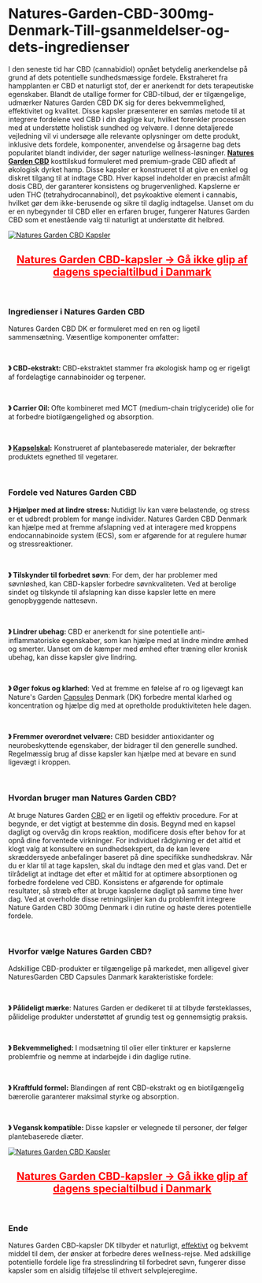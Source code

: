 # Natures-Garden-CBD-300mg-Denmark-Till-gsanmeldelser-og-dets-ingredienser

<p>I den seneste tid har CBD (cannabidiol) opn&aring;et betydelig anerkendelse p&aring; grund af dets potentielle sundhedsm&aelig;ssige fordele. Ekstraheret fra hampplanten er CBD et naturligt stof, der er anerkendt for dets terapeutiske egenskaber. Blandt de utallige former for CBD-tilbud, der er tilg&aelig;ngelige, udm&aelig;rker Natures Garden CBD DK sig for deres bekvemmelighed, effektivitet og kvalitet. Disse kapsler pr&aelig;senterer en s&oslash;ml&oslash;s metode til at integrere fordelene ved CBD i din daglige kur, hvilket forenkler processen med at underst&oslash;tte holistisk sundhed og velv&aelig;re. I denne detaljerede vejledning vil vi unders&oslash;ge alle relevante oplysninger om dette produkt, inklusive dets fordele, komponenter, anvendelse og &aring;rsagerne bag dets popularitet blandt individer, der s&oslash;ger naturlige wellness-l&oslash;sninger.<strong>&nbsp;<a href="https://naturesgardencbd.dk/">Natures Garden CBD</a></strong>&nbsp;kosttilskud formuleret med premium-grade CBD afledt af &oslash;kologisk dyrket hamp. Disse kapsler er konstrueret til at give en enkel og diskret tilgang til at indtage CBD. Hver kapsel indeholder en pr&aelig;cist afm&aring;lt dosis CBD, der garanterer konsistens og brugervenlighed. Kapslerne er uden THC (tetrahydrocannabinol), det psykoaktive element i cannabis, hvilket g&oslash;r dem ikke-berusende og sikre til daglig indtagelse. Uanset om du er en nybegynder til CBD eller en erfaren bruger, fungerer Natures Garden CBD som et enest&aring;ende valg til naturligt at underst&oslash;tte dit helbred.</p>
<p><a href="https://naturesgardencbd.dk/recommends/naturesgarden/"><img src="https://cdn.prod.website-files.com/67dd473fbc1597d3580ff6ea/67dd48962b74fc934adf2a94_Natures-Garden-CBD-Capsules-Denmark.png" alt="Natures Garden CBD Kapsler" border="0" /></a></p>
<h2 style="text-align: center;"><span style="color: #ff0000;"><strong><a style="color: #ff0000;" href="https://naturesgardencbd.dk/recommends/naturesgarden/"><u>Natures Garden CBD-kapsler -&gt; G&aring; ikke glip af dagens specialtilbud i Danmark</u></a></strong></span></h2>
<p>&nbsp;</p>
<h3><strong>Ingredienser i Natures Garden CBD</strong></h3>
<p>Natures Garden CBD DK er formuleret med en ren og ligetil sammens&aelig;tning. V&aelig;sentlige komponenter omfatter:</p>
<p>&nbsp;</p>
<p><strong>》&nbsp;</strong><strong>CBD-ekstrakt:&nbsp;</strong>CBD-ekstraktet stammer fra &oslash;kologisk hamp og er rigeligt af fordelagtige cannabinoider og terpener.</p>
<p>&nbsp;</p>
<p><strong>》&nbsp;</strong><strong>Carrier Oil:&nbsp;</strong>Ofte kombineret med MCT (medium-chain triglyceride) olie for at forbedre biotilg&aelig;ngelighed og absorption.</p>
<p>&nbsp;</p>
<p><strong>》&nbsp;</strong><strong><a href="https://naturesgarden-cbd.dk/">Kapselskal</a>:</strong>&nbsp;Konstrueret af plantebaserede materialer, der bekr&aelig;fter produktets egnethed til vegetarer.</p>
<p>&nbsp;</p>
<h3><strong>Fordele ved Natures Garden CBD</strong></h3>
<p><strong>》&nbsp;</strong><strong>Hj&aelig;lper med at lindre stress:&nbsp;</strong>Nutidigt liv kan v&aelig;re belastende, og stress er et udbredt problem for mange individer. Natures Garden CBD Denmark kan hj&aelig;lpe med at fremme afslapning ved at interagere med kroppens endocannabinoide system (ECS), som er afg&oslash;rende for at regulere hum&oslash;r og stressreaktioner.</p>
<p>&nbsp;</p>
<p><strong>》&nbsp;</strong><strong>Tilskynder til forbedret s&oslash;vn</strong>: For dem, der har problemer med s&oslash;vnl&oslash;shed, kan CBD-kapsler forbedre s&oslash;vnkvaliteten. Ved at berolige sindet og tilskynde til afslapning kan disse kapsler lette en mere genopbyggende nattes&oslash;vn.</p>
<p>&nbsp;</p>
<p><strong>》&nbsp;</strong><strong>Lindrer ubehag:&nbsp;</strong>CBD er anerkendt for sine potentielle anti-inflammatoriske egenskaber, som kan hj&aelig;lpe med at lindre mindre &oslash;mhed og smerter. Uanset om de k&aelig;mper med &oslash;mhed efter tr&aelig;ning eller kronisk ubehag, kan disse kapsler give lindring.</p>
<p>&nbsp;</p>
<p><strong>》&nbsp;</strong><strong>&Oslash;ger fokus og klarhed</strong>: Ved at fremme en f&oslash;lelse af ro og ligev&aelig;gt kan Nature's Garden&nbsp;<a href="https://zentraslim.dk/">Capsules</a>&nbsp;Denmark (DK) forbedre mental klarhed og koncentration og hj&aelig;lpe dig med at opretholde produktiviteten hele dagen.</p>
<p>&nbsp;</p>
<p><strong>》&nbsp;</strong><strong>Fremmer overordnet velv&aelig;re:</strong>&nbsp;CBD besidder antioxidanter og neurobeskyttende egenskaber, der bidrager til den generelle sundhed. Regelm&aelig;ssig brug af disse kapsler kan hj&aelig;lpe med at bevare en sund ligev&aelig;gt i kroppen.</p>
<p>&nbsp;</p>
<h3><strong>Hvordan bruger man Natures Garden CBD?</strong></h3>
<p>At bruge Natures Garden&nbsp;<a href="https://zentra-slim.kr/">CBD</a>&nbsp;er en ligetil og effektiv procedure. For at begynde, er det vigtigt at bestemme din dosis. Begynd med en kapsel dagligt og overv&aring;g din krops reaktion, modificere dosis efter behov for at opn&aring; dine forventede virkninger. For individuel r&aring;dgivning er det altid et klogt valg at konsultere en sundhedsekspert, da de kan levere skr&aelig;ddersyede anbefalinger baseret p&aring; dine specifikke sundhedskrav. N&aring;r du er klar til at tage kapslen, skal du indtage den med et glas vand. Det er tilr&aring;deligt at indtage det efter et m&aring;ltid for at optimere absorptionen og forbedre fordelene ved CBD. Konsistens er afg&oslash;rende for optimale resultater, s&aring; str&aelig;b efter at bruge kapslerne dagligt p&aring; samme time hver dag. Ved at overholde disse retningslinjer kan du problemfrit integrere Nature Garden CBD 300mg Denmark i din rutine og h&oslash;ste deres potentielle fordele.</p>
<p>&nbsp;</p>
<h3><strong>Hvorfor v&aelig;lge Natures Garden CBD?</strong></h3>
<p>Adskillige CBD-produkter er tilg&aelig;ngelige p&aring; markedet, men alligevel giver NaturesGarden CBD Capsules Danmark karakteristiske fordele:</p>
<p>&nbsp;</p>
<p><strong>》&nbsp;</strong><strong>P&aring;lideligt m&aelig;rke</strong>: Natures Garden er dedikeret til at tilbyde f&oslash;rsteklasses, p&aring;lidelige produkter underst&oslash;ttet af grundig test og gennemsigtig praksis.</p>
<p>&nbsp;</p>
<p><strong>》&nbsp;</strong><strong>Bekvemmelighed:&nbsp;</strong>I mods&aelig;tning til olier eller tinkturer er kapslerne problemfrie og nemme at indarbejde i din daglige rutine.</p>
<p>&nbsp;</p>
<p><strong>》&nbsp;</strong><strong>Kraftfuld formel:</strong>&nbsp;Blandingen af rent CBD-ekstrakt og en biotilg&aelig;ngelig b&aelig;rerolie garanterer maksimal styrke og absorption.</p>
<p>&nbsp;</p>
<p><strong>》&nbsp;</strong><strong>Vegansk kompatible:&nbsp;</strong>Disse kapsler er velegnede til personer, der f&oslash;lger plantebaserede di&aelig;ter.</p>
<p><a href="https://naturesgardencbd.dk/recommends/naturesgarden/"><img src="https://cdn.prod.website-files.com/67dd473fbc1597d3580ff6ea/67dd489525ba09b7858a9a0b_NaturesGardenPriceDK-1024x793.jpeg" alt="Natures Garden CBD Kapsler" border="0" /></a></p>
<h2 style="text-align: center;"><span style="color: #ff0000;"><strong><a style="color: #ff0000;" href="https://naturesgardencbd.dk/recommends/naturesgarden/"><u>Natures Garden CBD-kapsler -&gt; G&aring; ikke glip af dagens specialtilbud i Danmark</u></a></strong></span></h2>
<p>&nbsp;</p>
<h3><strong>Ende</strong></h3>
<p>Natures Garden CBD-kapsler DK tilbyder et naturligt,&nbsp;<a href="https://frankfreycbd.dk/natures-garden-cbd/">effektivt</a>&nbsp;og bekvemt middel til dem, der &oslash;nsker at forbedre deres wellness-rejse. Med adskillige potentielle fordele lige fra stresslindring til forbedret s&oslash;vn, fungerer disse kapsler som en alsidig tilf&oslash;jelse til ethvert selvplejeregime.</p>
